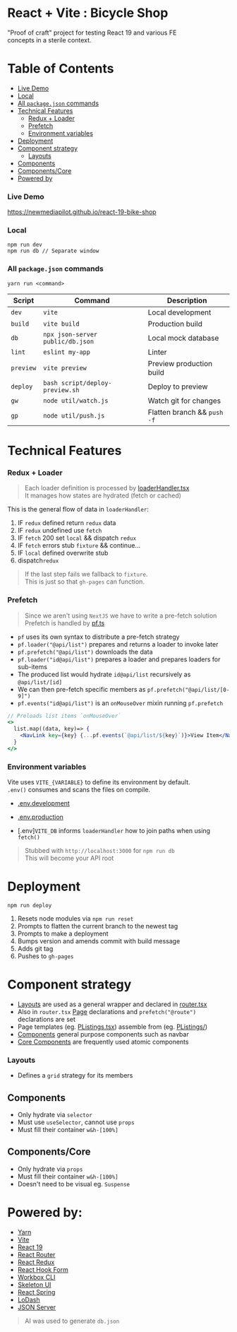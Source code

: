 # React + Vite : Bicycle Shop

"Proof of craft" project for testing React 19 and various FE  
concepts in a sterile context.

# Table of Contents

- [Live Demo](#live-demo)
- [Local](#local)
- [All `package.json` commands](#all-packagejson-commands)
- [Technical Features](#technical-features)
  - [Redux + Loader](#redux--loader)
  - [Prefetch](#prefetch)
  - [Environment variables](#environment-variables)
- [Deployment](#deployment)
- [Component strategy](#component-strategy)
  - [Layouts](#layouts)
- [Components](#components)
- [Components/Core](#componentscore)
- [Powered by](#powered-by)

### Live Demo

https://newmediapilot.github.io/react-19-bike-shop

### Local

```
npm run dev  
npm run db // Separate window
```

### All `package.json` commands

`yarn run <command>`

| **Script**   | **Command**                                 | **Description**               |
|--------------|---------------------------------------------|-------------------------------|
| `dev`        | `vite`                                      | Local development             |
| `build`      | `vite build`                                | Production build              |
| `db`         | `npx json-server public/db.json`            | Local mock database           |
| `lint`       | `eslint my-app`                             | Linter                        |
| `preview`    | `vite preview`                              | Preview production build      |
| `deploy`     | `bash script/deploy-preview.sh`             | Deploy to preview             |
| `gw`         | `node util/watch.js`                        | Watch git for changes         |
| `gp`         | `node util/push.js`                         | Flatten branch && `push -f`   |

# Technical Features

### Redux + Loader

> Each loader definition is processed by [loaderHandler.tsx](src/loaders/core/loaderHandler.ts)  
> It manages how states are hydrated (fetch or cached)

This is the general flow of data in `loaderHandler`:

1. IF `redux` defined return `redux` data  
1. IF `redux` undefined use `fetch`  
1. IF `fetch` 200 set `local` && dispatch `redux`  
1. IF `fetch` errors stub `fixture` && continue...  
1. IF `local` defined overwrite stub  
1. dispatch`redux`  

> If the last step fails we fallback to `fixture`.  
> This is just so that `gh-pages` can function. 

### Prefetch

> Since we aren't using `NextJS` we have to write a pre-fetch solution  
> Prefetch is handled by [pf.ts](src/loaders/core/pf.ts)

- `pf` uses its own syntax to distribute a pre-fetch strategy  
- `pf.loader("@api/list")` prepares and returns a loader to invoke later  
- `pf.prefetch("@api/list")` downloads the data  
- `pf.loader("id@api/list")` prepares a loader and prepares loaders for sub-items  
- The produced list would hydrate `id@api/list` recursively as `@api/list/[id]`  
- We can then pre-fetch specific members as `pf.prefetch("@api/list/[0-9]")`  
- `pf.events("id@api/list")` is an `onMouseOver` mixin running `pf.prefetch`

```jsx
// Preloads list items `onMouseOver`
<>
  list.map((data, key)=> {
    <NavLink key={key} {...pf.events(`@api/list/${key}`)}>View Item</NavLink>
  }
</>
```

### Environment variables

Vite uses `VITE_{VARIABLE}` to define its environment by default.  
`.env()` consumes and scans the files on compile.

- [.env.development](.env.development)  
- [.env.production](.env.production)

- [.env]`VITE_DB` informs `loaderHandler` how to join paths when using `fetch()`  
> Stubbed with `http://localhost:3000` for `npm run db`  
> This will become your API root

# Deployment

`npm run deploy`

1. Resets node modules via `npm run reset`  
1. Prompts to flatten the current branch to the newest tag  
1. Prompts to make a deployment  
1. Bumps version and amends commit with build message  
1. Adds git tag  
1. Pushes to `gh-pages`

# Component strategy

- [Layouts](src/layouts/) are used as a general wrapper and declared in [router.tsx](src/composition/router.tsx)  
- Also in `router.tsx` [Page](src/page/) declarations and `prefetch("@route")` declarations are set  
- Page templates (eg. [PListings.tsx](src/pages/PListings.tsx)) assemble from (eg. [PListings/](src/pages/PListings/))  
- [Components](src/components/) general purpose components such as navbar  
- [Core Components](src/components/core) are frequently used atomic components

### Layouts

- Defines a `grid` strategy for its members

## Components

- Only hydrate via `selector`  
- Must use `useSelector`, cannot use `props`  
- Must fill their container `w&h-[100%]`

## Components/Core 

- Only hydrate via `props`  
- Must fill their container `w&h-[100%]`  
- Doesn't need to be visual eg. `Suspense`

# Powered by:

- [Yarn](https://yarnpkg.com/)  
- [Vite](https://vite.dev/)  
- [React 19](https://react.dev/learn/build-a-react-app-from-scratch)  
- [React Router](https://api.reactrouter.com/v7/functions/react_router.createBrowserRouter.html)  
- [React Redux](https://react-redux.js.org/introduction/getting-started)  
- [React Hook Form](https://react-hook-form.com)  
- [Workbox CLI](https://developer.chrome.com/docs/workbox/)  
- [Skeleton UI](https://www.skeleton.dev/)  
- [React Spring](https://www.react-spring.dev/)  
- [LoDash](https://lodash.com/)  
- [JSON Server](https://www.npmjs.com/package/json-server)

> AI was used to generate `db.json`